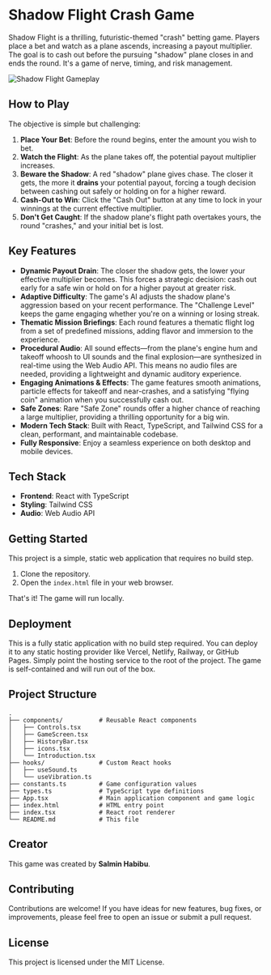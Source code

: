 # Shadow Flight Crash Game

Shadow Flight is a thrilling, futuristic-themed "crash" betting game. Players place a bet and watch as a plane ascends, increasing a payout multiplier. The goal is to cash out before the pursuing "shadow" plane closes in and ends the round. It's a game of nerve, timing, and risk management.

![Shadow Flight Gameplay](https://storage.googleapis.com/project-game-assets/shadow-flight-promo.png)

## How to Play

The objective is simple but challenging:

1.  **Place Your Bet**: Before the round begins, enter the amount you wish to bet.
2.  **Watch the Flight**: As the plane takes off, the potential payout multiplier increases.
3.  **Beware the Shadow**: A red "shadow" plane gives chase. The closer it gets, the more it **drains** your potential payout, forcing a tough decision between cashing out safely or holding on for a higher reward.
4.  **Cash-Out to Win**: Click the "Cash Out" button at any time to lock in your winnings at the current effective multiplier.
5.  **Don't Get Caught**: If the shadow plane's flight path overtakes yours, the round "crashes," and your initial bet is lost.

## Key Features

-   **Dynamic Payout Drain**: The closer the shadow gets, the lower your effective multiplier becomes. This forces a strategic decision: cash out early for a safe win or hold on for a higher payout at greater risk.
-   **Adaptive Difficulty**: The game's AI adjusts the shadow plane's aggression based on your recent performance. The "Challenge Level" keeps the game engaging whether you're on a winning or losing streak.
-   **Thematic Mission Briefings**: Each round features a thematic flight log from a set of predefined missions, adding flavor and immersion to the experience.
-   **Procedural Audio**: All sound effects—from the plane's engine hum and takeoff whoosh to UI sounds and the final explosion—are synthesized in real-time using the Web Audio API. This means no audio files are needed, providing a lightweight and dynamic auditory experience.
-   **Engaging Animations & Effects**: The game features smooth animations, particle effects for takeoff and near-crashes, and a satisfying "flying coin" animation when you successfully cash out.
-   **Safe Zones**: Rare "Safe Zone" rounds offer a higher chance of reaching a large multiplier, providing a thrilling opportunity for a big win.
-   **Modern Tech Stack**: Built with React, TypeScript, and Tailwind CSS for a clean, performant, and maintainable codebase.
-   **Fully Responsive**: Enjoy a seamless experience on both desktop and mobile devices.

## Tech Stack

-   **Frontend**: React with TypeScript
-   **Styling**: Tailwind CSS
-   **Audio**: Web Audio API

## Getting Started

This project is a simple, static web application that requires no build step.

1.  Clone the repository.
2.  Open the `index.html` file in your web browser.

That's it! The game will run locally.

## Deployment

This is a fully static application with no build step required. You can deploy it to any static hosting provider like Vercel, Netlify, Railway, or GitHub Pages. Simply point the hosting service to the root of the project. The game is self-contained and will run out of the box.

## Project Structure

```
.
├── components/          # Reusable React components
│   ├── Controls.tsx
│   ├── GameScreen.tsx
│   ├── HistoryBar.tsx
│   ├── icons.tsx
│   └── Introduction.tsx
├── hooks/               # Custom React hooks
│   ├── useSound.ts
│   └── useVibration.ts
├── constants.ts         # Game configuration values
├── types.ts             # TypeScript type definitions
├── App.tsx              # Main application component and game logic
├── index.html           # HTML entry point
├── index.tsx            # React root renderer
└── README.md            # This file
```

## Creator

This game was created by **Salmin Habibu**.

## Contributing

Contributions are welcome! If you have ideas for new features, bug fixes, or improvements, please feel free to open an issue or submit a pull request.

## License

This project is licensed under the MIT License.